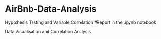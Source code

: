 # AirBnb-Data-Analysis
Hypothesis Testing and Variable Correlation
#Report in the .ipynb notebook

Data Visualisation and Correlation Analysis
